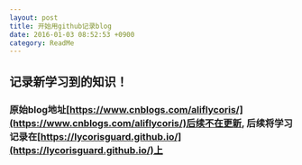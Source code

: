 ```yaml
---
layout: post
title: 开始用github记录blog
date: 2016-01-03 08:52:53 +0900
category: ReadMe
---
```

## 记录新学习到的知识！

### 原始blog地址[https://www.cnblogs.com/aliflycoris/](https://www.cnblogs.com/aliflycoris/)后续不在更新, 后续将学习记录在[https://lycorisguard.github.io/](https://lycorisguard.github.io/)上